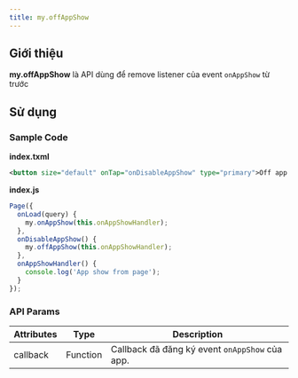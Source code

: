 ```yaml
---
title: my.offAppShow
---
```


## Giới thiệu

**my.offAppShow** là API dùng để remove listener của event `onAppShow` từ trước

## Sử dụng

### Sample Code

**index.txml**

```xml
<button size="default" onTap="onDisableAppShow" type="primary">Off app hide event</button>
```

**index.js**

```js
Page({
  onLoad(query) {
    my.onAppShow(this.onAppShowHandler);
  },
  onDisableAppShow() {
    my.offAppShow(this.onAppShowHandler);
  },
  onAppShowHandler() {
    console.log('App show from page');
  }
});
```

### API Params

| Attributes | Type     | Description                                    |
| ---------- | -------- | ---------------------------------------------- |
| callback   | Function | Callback đã đăng ký event `onAppShow` của app. |
